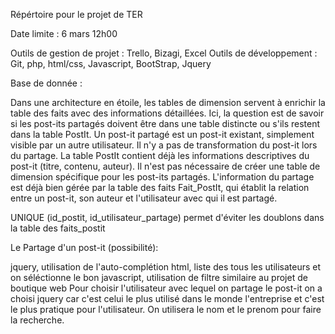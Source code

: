 Répértoire pour le projet de TER

Date limite : 6 mars 12h00

Outils de gestion de projet : Trello, Bizagi, Excel Outils de développement : Git, php, html/css, Javascript, BootStrap, Jquery

Base de donnée :

Dans une architecture en étoile, les tables de dimension servent à enrichir la table des faits avec des informations détaillées. Ici, la question est de savoir si les post-its partagés doivent être dans une table distincte ou s'ils restent dans la table PostIt. Un post-it partagé est un post-it existant, simplement visible par un autre utilisateur. Il n'y a pas de transformation du post-it lors du partage. La table PostIt contient déjà les informations descriptives du post-it (titre, contenu, auteur). Il n'est pas nécessaire de créer une table de dimension spécifique pour les post-its partagés. L'information du partage est déjà bien gérée par la table des faits Fait_PostIt, qui établit la relation entre un post-it, son auteur et l'utilisateur avec qui il est partagé.

UNIQUE (id_postit, id_utilisateur_partage) permet d'éviter les doublons dans la table des faits_postit

Le Partage d'un post-it (possibilité):

jquery, utilisation de l'auto-complétion
html, liste des tous les utilisateurs et on séléctionne le bon
javascript, utilisation de filtre similaire au projet de boutique web
Pour choisir l'utilisateur avec lequel on partage le post-it on a choisi jquery car c'est celui le plus utilisé dans le monde l'entreprise et c'est le plus pratique pour l'utilisateur. On utilisera le nom et le prenom pour faire la recherche.